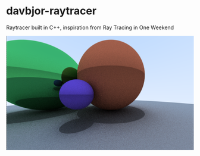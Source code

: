 # davbjor-raytracer

Raytracer built in C++, inspiration from Ray Tracing in One Weekend

![Demo image v0.3](./v0.3.png)